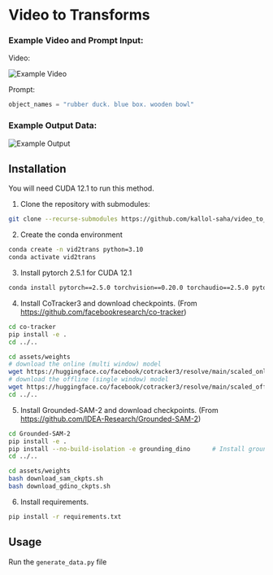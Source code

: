 # Video to Transforms

### Example Video and Prompt Input:

Video:

![Example Video](https://github.com/kallol-saha/video_to_transforms/assets/example.gif)

Prompt:
```python
object_names = "rubber duck. blue box. wooden bowl"
```

### Example Output Data:

![Example Output](https://github.com/kallol-saha/video_to_transforms/assets/Vid2Trans.jpg)

## Installation

You will need CUDA 12.1 to run this method.

1. Clone the repository with submodules:

```bash
git clone --recurse-submodules https://github.com/kallol-saha/video_to_transforms.git
```

2. Create the conda environment

```bash
conda create -n vid2trans python=3.10
conda activate vid2trans
```

3. Install pytorch 2.5.1 for CUDA 12.1

```bash
conda install pytorch==2.5.0 torchvision==0.20.0 torchaudio==2.5.0 pytorch-cuda=12.1 -c pytorch -c nvidia
```

4. Install CoTracker3 and download checkpoints. (From https://github.com/facebookresearch/co-tracker)

```bash
cd co-tracker
pip install -e .
cd ../..

cd assets/weights
# download the online (multi window) model
wget https://huggingface.co/facebook/cotracker3/resolve/main/scaled_online.pth
# download the offline (single window) model
wget https://huggingface.co/facebook/cotracker3/resolve/main/scaled_offline.pth
cd ../..
```

5. Install Grounded-SAM-2 and download checkpoints. (From https://github.com/IDEA-Research/Grounded-SAM-2)

```bash
cd Grounded-SAM-2
pip install -e .        
pip install --no-build-isolation -e grounding_dino      # Install grounding dino
cd ../..

cd assets/weights
bash download_sam_ckpts.sh
bash download_gdino_ckpts.sh
```

6. Install requirements.

```bash
pip install -r requirements.txt
```

## Usage

Run the ```generate_data.py``` file
